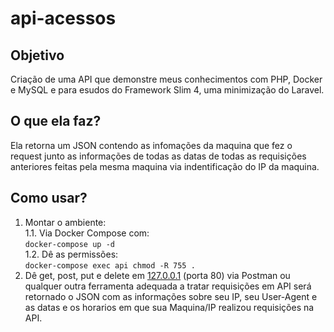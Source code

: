 # api-acessos

## Objetivo
<!-- Criação de uma API que demonstre meus conhecimentos com Express.js, NodeJS, Docker e MySQL -->
Criação de uma API que demonstre meus conhecimentos com PHP, Docker e MySQL e para esudos do Framework Slim 4, uma minimização do Laravel.

## O que ela faz?
Ela retorna um JSON contendo as infomações da maquina que fez o request junto as informações de todas as datas de todas as requisições anteriores feitas pela mesma maquina via indentificação do IP da maquina.

## Como usar?
1. Montar o ambiente:<br />
1.1. Via Docker Compose com:<br />
```docker-compose up -d```<br />
1.2. Dê as permissões:<br />
```docker-compose exec api chmod -R 755 .```<br />
2. Dê get, post, put e delete em [127.0.0.1](http://127.0.0.1/) (porta 80) via Postman ou qualquer outra ferramenta adequada a tratar requisições em API será retornado o JSON com as informações sobre seu IP, seu User-Agent e as datas e os horarios em que sua Maquina/IP realizou requisições na API.
